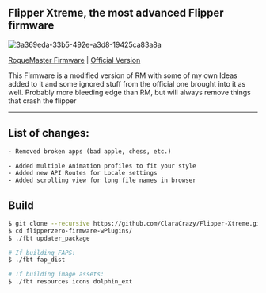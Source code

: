 ## Flipper Xtreme, the most advanced Flipper firmware
![3a369eda-33b5-492e-a3d8-19425ca83a8a](https://user-images.githubusercontent.com/55334727/208327285-07abf8e9-7f11-491e-8c17-6fbbae4a5752.png)

[RogueMaster Firmware](https://github.com/RogueMaster/flipperzero-firmware-wPlugins) | [Official Version](https://github.com/flipperdevices/flipperzero-firmware)

This Firmware is a modified version of RM with some of my own Ideas added to it and some ignored stuff from the official one brought into it as well. Probably more bleeding edge than RM, but will always remove things that crash the flipper

-----

## List of changes:

```txt
- Removed broken apps (bad apple, chess, etc.)

- Added multiple Animation profiles to fit your style
- Added new API Routes for Locale settings
- Added scrolling view for long file names in browser
```

## Build

```bash
$ git clone --recursive https://github.com/ClaraCrazy/Flipper-Xtreme.git
$ cd flipperzero-firmware-wPlugins/
$ ./fbt updater_package

# If building FAPS:
$ ./fbt fap_dist

# If building image assets:
$ ./fbt resources icons dolphin_ext
```
